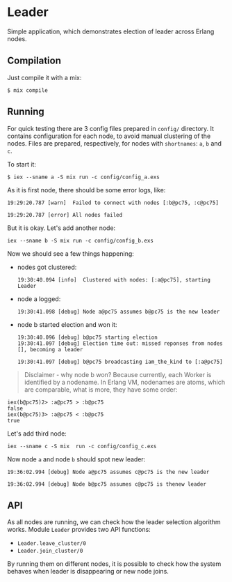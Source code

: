 # Leader

Simple application, which demonstrates election of leader across Erlang nodes.

## Compilation 

Just compile it with a mix:
```
$ mix compile
```

## Running

For quick testing there are 3 config files prepared in `config/` directory.
It contains configuration for each node, to avoid manual clustering of the nodes.
Files are prepared, respectively, for nodes with `shortnames`: `a`, `b` and `c`.

To start it:

```
$ iex --sname a -S mix run -c config/config_a.exs
```
As it is first node, there should be some error logs, like:
```
19:29:20.787 [warn]  Failed to connect with nodes [:b@pc75, :c@pc75]

19:29:20.787 [error] All nodes failed
```
But it is okay. Let's add another node:

```
iex --sname b -S mix run -c config/config_b.exs
```

Now we should see a few things happening:
 - nodes got clustered:
   ```
   19:30:40.094 [info]  Clustered with nodes: [:a@pc75], starting Leader
   ```
 - node a logged:
   ```
   19:30:41.098 [debug] Node a@pc75 assumes b@pc75 is the new leader
   ```
 - node b started election and won it:
   ```
   19:30:40.096 [debug] b@pc75 starting election
   19:30:41.097 [debug] Election time out: missed reponses from nodes [], becoming a leader

   19:30:41.097 [debug] b@pc75 broadcasting iam_the_kind to [:a@pc75]
   ```

> Disclaimer - why node b won? Because currently, each Worker is identified by a nodename.
> In Erlang VM, nodenames are atoms, which are comparable, what is more, they have
> some order:

```
iex(b@pc75)2> :a@pc75 > :b@pc75
false
iex(b@pc75)3> :a@pc75 < :b@pc75
true
```

Let's add third node:

```
iex --sname c -S mix  run -c config/config_c.exs
```

Now node `a` and node `b` should spot new leader:
```
19:36:02.994 [debug] Node a@pc75 assumes c@pc75 is the new leader
```
```
19:36:02.994 [debug] Node b@pc75 assumes c@pc75 is thenew leader
```

## API
As all nodes are running, we can check how the leader selection algorithm works.
Module `Leader` provides two API functions:
 - `Leader.leave_cluster/0`
 - `Leader.join_cluster/0`

By running them on different nodes, it is possible to check how the system behaves
when leader is disappearing or new node joins.
